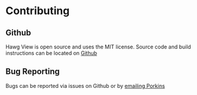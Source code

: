# Contributing

## Github
Hawg View is open source and uses the MIT license. Source code and build instructions can be located on [Github](https://github.com/airmencoders/HawgViw)

## Bug Reporting
Bugs can be reported via issues on Github or by [emailing Porkins](mailto:hawg.ops@gmail.com)